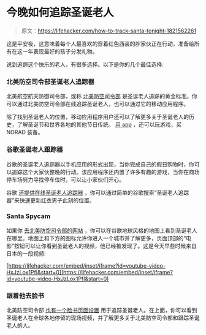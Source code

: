# 今晚如何追踪圣诞老人

> 原文：<https://lifehacker.com/how-to-track-santa-tonight-1821562261>

这是平安夜，这意味着每个人最喜欢的穿着红色西装的胖家伙正在行动，准备给所有在这一年表现最好的孩子分发礼物。



说到追踪这个快乐的老人，有很多选择。以下是你的几个最佳选择:

### 北美防空司令部圣诞老人追踪器

北美航空航天防御司令部，或称 [北美防空司令部](https://www.noradsanta.org/) 是圣诞老人追踪的黄金标准。你可以通过北美防空司令部在线追踪圣诞老人，也可以通过它的移动应用程序。

除了找到圣诞老人的位置，移动应用程序用户还可以了解更多关于圣诞老人的历史，了解圣诞节和世界各地的其他节日传统。 [用 app](https://itunes.apple.com/us/app/norad-tracks-santa-claus/id1181633163?mt=8) ，还可以玩游戏，买 NORAD 装备。

### 谷歌圣诞老人跟踪器

谷歌的圣诞老人追踪器以手机应用的形式出现，当你完成自己的假日购物时，你可以追踪这个大家伙整晚的行动。该应用程序还内置了许多有趣的游戏，当你在商场停车场努力寻找停车位时，可以让小家伙们开心。

谷歌 [还提供在线圣诞老人追踪器](https://santatracker.google.com/intl/en/tracker.html) ，你可以通过简单的谷歌搜索“圣诞老人追踪器”来快速更新红衣男子此刻的位置。

### Santa Spycam

如果你 [去北美防空司令部的网站](https://www.noradsanta.org/) ，你可以在谷歌地球风格的地图上看到圣诞老人在哪里。地图上和下方的图标允许你进入一个城市并了解更多，页面顶部的“电影”按钮可以让你看到圣诞老人的视频，他已经被发现了。这是今天早些时候来自日本的一段视频:

 [https://lifehacker.com/embed/inset/iframe?id=youtube-video-HxJzLox1PfI&start=0](https://lifehacker.com/embed/inset/iframe?id=youtube-video-HxJzLox1PfI&start=0) 

### 跟着他去脸书

北美防空司令部 [也有一个脸书页面设置](https://www.facebook.com/noradsanta) 用于追踪圣诞老人。在上面，你可以看到圣诞老人在全球各地停留的现场视频，并了解更多关于北美防空司令部和跟踪圣诞老人的人。